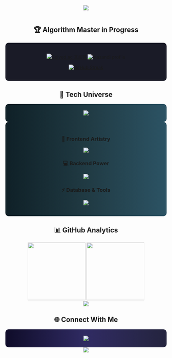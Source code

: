 <div align="center">
  <img src="https://capsule-render.vercel.app/api?type=waving&color=0:FF9A9E,100:FAD0C4&height=200&section=header&text=Hi%20there,%20I'm%20Hyeon%20Ho%20👋&fontSize=40&fontAlignY=35&animation=fadeIn&fontColor=2A2A2A"/>
</div>

<br>

<h2 align="center">🏆 Algorithm Master in Progress</h2>

<div align="center" style="background-color: #1a1b27; padding: 20px; border-radius: 10px; margin: 20px 0;">
  
  [![Solved.ac 프로필](http://mazassumnida.wtf/api/v2/generate_badge?boj=hhwj2280)](https://solved.ac/profile/hhwj2280)
  ![mazandi profile](http://mazandi.herokuapp.com/api?handle=hhwj2280&theme=dark)
  
  <a href="https://git.io/streak-stats"><img src="https://streak-stats.demolab.com?user=hinoyat&theme=dark&border_radius=10&locale=ko&date_format=%5BY.%5Dn.j&exclude_days=Sun" alt="GitHub Streak" /></a>
</div>

<h2 align="center">💫 Tech Universe</h2>
<div align="center" style="background: linear-gradient(to right, #0f2027, #203a43, #2c5364); padding: 20px; border-radius: 10px;">
<a href="https://github.com/devxb/gitanimals">
  <img src="https://render.gitanimals.org/farms/{hinoyat}"/>
</a>
</div>
<div align="center" style="background: linear-gradient(to right, #0f2027, #203a43, #2c5364); padding: 20px; border-radius: 10px;">

  <h3>🎨 Frontend Artistry</h3>
  <p>
    <img src="https://skillicons.dev/icons?i=vue,react,html,css,js" />
  </p>

  <h3>💻 Backend Power</h3>
  <p>
    <img src="https://skillicons.dev/icons?i=python,java,nodejs,django,spring" />
  </p>

  <h3>⚡ Database & Tools</h3>
  <p>
    <img src="https://skillicons.dev/icons?i=mysql,sqlite" />
  </p>
</div>


<h2 align="center">📊 GitHub Analytics</h2>

<div align="center">
  <img height="180em" src="https://github-readme-stats.vercel.app/api?username=hinoyat&show_icons=true&theme=tokyonight&hide_border=true&count_private=true" />
  <img height="180em" src="https://github-readme-stats.vercel.app/api/top-langs/?username=hinoyat&layout=compact&theme=tokyonight&hide_border=true" />
</div>

<div align="center">
  <img src="https://github-profile-summary-cards.vercel.app/api/cards/profile-details?username=hinoyat&theme=tokyonight" />
</div>

<h2 align="center">🌐 Connect With Me</h2>

<div align="center" style="background: linear-gradient(to right, #0f0c29, #302b63, #24243e); padding: 20px; border-radius: 10px;">
  <a href="https://solved.ac/profile/hhwj2280">
    <img src="https://img.shields.io/badge/Solved.ac-17CE3A?style=for-the-badge&logo=solved.ac&logoColor=white"/>
  </a>
</div>

<div align="center">
  <img src="https://capsule-render.vercel.app/api?type=waving&color=0:FF9A9E,100:FAD0C4&height=100&section=footer"/>
</div>
